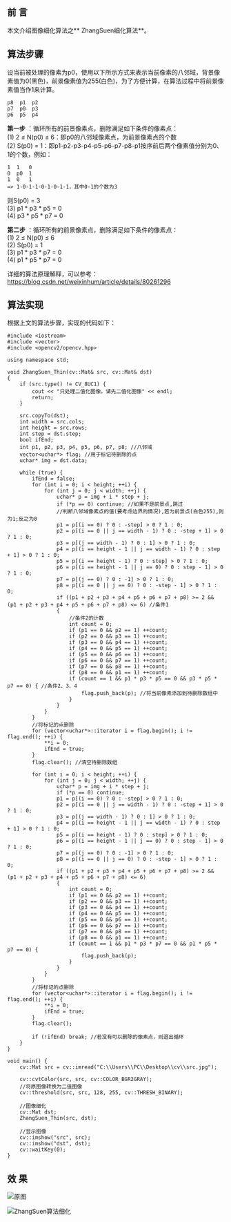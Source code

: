## 前 言
本文介绍图像细化算法之** ZhangSuen细化算法**。

## 算法步骤
设当前被处理的像素为p0，使用以下所示方式来表示当前像素的八邻域，背景像素值为0(黑色)，前景像素值为255(白色)，为了方便计算，在算法过程中将前景像素值当作1来计算。
```
p8  p1  p2
p7  p0  p3
p6  p5  p4
```
**第一步** ：循环所有的前景像素点，删除满足如下条件的像素点：  
(1) 2 ≤ N(p0) ≤ 6：即p0的八邻域像素点，为前景像素点的个数  
(2) S(p0) = 1：即p1-p2-p3-p4-p5-p6-p7-p8-p1按序前后两个像素值分别为0、1的个数，例如：  
```
1  1   0
0  p0  1
1  0   1
=> 1-0-1-1-0-1-0-1-1，其中0-1的个数为3
```
则S(p0) = 3  
(3) p1 * p3 * p5 = 0  
(4) p3 * p5 * p7 = 0  

**第二步** ：循环所有的前景像素点，删除满足如下条件的像素点：  
(1) 2 ≤ N(p0) ≤ 6  
(2) S(p0) = 1  
(3) p1 * p3 * p7 = 0  
(4) p1 * p5 * p7 = 0  

详细的算法原理解释，可以参考：https://blog.csdn.net/weixinhum/article/details/80261296

## 算法实现
根据上文的算法步骤，实现的代码如下：
```
#include <iostream>
#include <vector>
#include <opencv2/opencv.hpp>

using namespace std;

void ZhangSuen_Thin(cv::Mat& src, cv::Mat& dst)
{
    if (src.type() != CV_8UC1) {
        cout << "只处理二值化图像，请先二值化图像" << endl;
        return;
    }

    src.copyTo(dst);
    int width = src.cols;
    int height = src.rows;
    int step = dst.step;
    bool ifEnd;
    int p1, p2, p3, p4, p5, p6, p7, p8; //八邻域
    vector<uchar*> flag; //用于标记待删除的点
    uchar* img = dst.data;

    while (true) {
        ifEnd = false;
        for (int i = 0; i < height; ++i) {
            for (int j = 0; j < width; ++j) {
                uchar* p = img + i * step + j;
                if (*p == 0) continue; //如果不是前景点,跳过
                //判断八邻域像素点的值(要考虑边界的情况),若为前景点(白色255),则为1;反之为0
                p1 = p[(i == 0) ? 0 : -step] > 0 ? 1 : 0;
                p2 = p[(i == 0 || j == width - 1) ? 0 : -step + 1] > 0 ? 1 : 0;
                p3 = p[(j == width - 1) ? 0 : 1] > 0 ? 1 : 0;
                p4 = p[(i == height - 1 || j == width - 1) ? 0 : step + 1] > 0 ? 1 : 0;
                p5 = p[(i == height - 1) ? 0 : step] > 0 ? 1 : 0;
                p6 = p[(i == height - 1 || j == 0) ? 0 : step - 1] > 0 ? 1 : 0;
                p7 = p[(j == 0) ? 0 : -1] > 0 ? 1 : 0;
                p8 = p[(i == 0 || j == 0) ? 0 : -step - 1] > 0 ? 1 : 0;
                if ((p1 + p2 + p3 + p4 + p5 + p6 + p7 + p8) >= 2 && (p1 + p2 + p3 + p4 + p5 + p6 + p7 + p8) <= 6) //条件1
                {
                    //条件2的计数
                    int count = 0;
                    if (p1 == 0 && p2 == 1) ++count;
                    if (p2 == 0 && p3 == 1) ++count;
                    if (p3 == 0 && p4 == 1) ++count;
                    if (p4 == 0 && p5 == 1) ++count;
                    if (p5 == 0 && p6 == 1) ++count;
                    if (p6 == 0 && p7 == 1) ++count;
                    if (p7 == 0 && p8 == 1) ++count;
                    if (p8 == 0 && p1 == 1) ++count;
                    if (count == 1 && p1 * p3 * p5 == 0 && p3 * p5 * p7 == 0) { //条件2、3、4
                        flag.push_back(p); //将当前像素添加到待删除数组中
                    }
                }
            }
        }
        //将标记的点删除    
        for (vector<uchar*>::iterator i = flag.begin(); i != flag.end(); ++i) {
            **i = 0;
            ifEnd = true;
        }
        flag.clear(); //清空待删除数组

        for (int i = 0; i < height; ++i) {
            for (int j = 0; j < width; ++j) {
                uchar* p = img + i * step + j;
                if (*p == 0) continue;
                p1 = p[(i == 0) ? 0 : -step] > 0 ? 1 : 0;
                p2 = p[(i == 0 || j == width - 1) ? 0 : -step + 1] > 0 ? 1 : 0;
                p3 = p[(j == width - 1) ? 0 : 1] > 0 ? 1 : 0;
                p4 = p[(i == height - 1 || j == width - 1) ? 0 : step + 1] > 0 ? 1 : 0;
                p5 = p[(i == height - 1) ? 0 : step] > 0 ? 1 : 0;
                p6 = p[(i == height - 1 || j == 0) ? 0 : step - 1] > 0 ? 1 : 0;
                p7 = p[(j == 0) ? 0 : -1] > 0 ? 1 : 0;
                p8 = p[(i == 0 || j == 0) ? 0 : -step - 1] > 0 ? 1 : 0;
                if ((p1 + p2 + p3 + p4 + p5 + p6 + p7 + p8) >= 2 && (p1 + p2 + p3 + p4 + p5 + p6 + p7 + p8) <= 6)
                {
                    int count = 0;
                    if (p1 == 0 && p2 == 1) ++count;
                    if (p2 == 0 && p3 == 1) ++count;
                    if (p3 == 0 && p4 == 1) ++count;
                    if (p4 == 0 && p5 == 1) ++count;
                    if (p5 == 0 && p6 == 1) ++count;
                    if (p6 == 0 && p7 == 1) ++count;
                    if (p7 == 0 && p8 == 1) ++count;
                    if (p8 == 0 && p1 == 1) ++count;
                    if (count == 1 && p1 * p3 * p7 == 0 && p1 * p5 * p7 == 0) {
                        flag.push_back(p);
                    }
                }
            }
        }
        //将标记的点删除    
        for (vector<uchar*>::iterator i = flag.begin(); i != flag.end(); ++i) {
            **i = 0;
            ifEnd = true;
        }
        flag.clear();

        if (!ifEnd) break; //若没有可以删除的像素点，则退出循环
    }
}

void main() {
    cv::Mat src = cv::imread("C:\\Users\\PC\\Desktop\\cv\\src.jpg");
   
    cv::cvtColor(src, src, cv::COLOR_BGR2GRAY);
    //将原图像转换为二值图像
    cv::threshold(src, src, 128, 255, cv::THRESH_BINARY);

    //图像细化
    cv::Mat dst;
    ZhangSuen_Thin(src, dst);

    //显示图像
    cv::imshow("src", src);
    cv::imshow("dst", dst);
    cv::waitKey(0);
}
```
## 效 果

![原图](https://upload-images.jianshu.io/upload_images/22192996-57242b764c892a84.png?imageMogr2/auto-orient/strip%7CimageView2/2/w/1240)

![ZhangSuen算法细化](https://upload-images.jianshu.io/upload_images/22192996-47d5194d8ea535c6.png?imageMogr2/auto-orient/strip%7CimageView2/2/w/1240)


